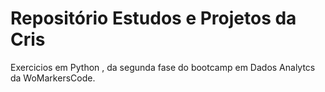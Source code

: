 # Repositório Estudos e Projetos da Cris


Exercicios em Python , da segunda fase  do bootcamp em Dados Analytcs da WoMarkersCode.
